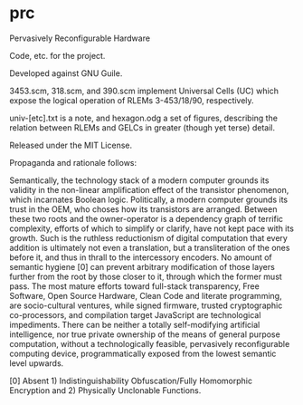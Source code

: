 # prc
Pervasively Reconfigurable Hardware

Code, etc. for the project.

Developed against GNU Guile.

3453.scm, 318.scm, and 390.scm implement Universal Cells (UC) which
expose the logical operation of RLEMs 3-453/18/90, respectively.

univ-[etc].txt is a note, and hexagon.odg a set of figures, describing
the relation between RLEMs and GELCs in greater (though yet terse)
detail.

Released under the MIT License.

Propaganda and rationale follows:

Semantically, the technology stack of a modern computer grounds its
validity in the non-linear amplification effect of the transistor
phenomenon, which incarnates Boolean logic. Politically, a modern
computer grounds its trust in the OEM, who choses how its transistors
are arranged. Between these two roots and the owner-operator is a
dependency graph of terrific complexity, efforts of which to simplify
or clarify, have not kept pace with its growth. Such is the ruthless
reductionism of digital computation that every addition is ultimately
not even a translation, but a transliteration of the ones before it,
and thus in thrall to the intercessory encoders. No amount of semantic
hygiene [0] can prevent arbitrary modification of those layers further
from the root by those closer to it, through which the former must
pass. The most mature efforts toward full-stack transparency, Free
Software, Open Source Hardware, Clean Code and literate programming,
are socio-cultural ventures, while signed firmware, trusted
cryptographic co-processors, and compilation target JavaScript are
technological impediments. There can be neither a totally
self-modifying artificial intelligence, nor true private ownership of
the means of general purpose computation, without a technologically
feasible, pervasively reconfigurable computing device,
programmatically exposed from the lowest semantic level upwards.

[0] Absent 1) Indistinguishability Obfuscation/Fully Homomorphic
Encryption and 2) Physically Unclonable Functions.
